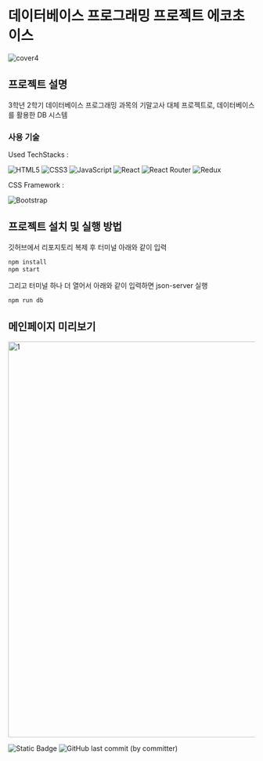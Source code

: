 # 데이터베이스 프로그래밍 프로젝트 에코초이스
![cover4](https://github.com/ShipFriend0516/dbproject/assets/98446924/f30a8e6b-be76-449f-9562-655178dc7216)

## 프로젝트 설명
3학년 2학기 데이터베이스 프로그래밍 과목의 기말고사 대체 프로젝트로, 데이터베이스를 활용한 DB 시스템


### 사용 기술
Used TechStacks :

![HTML5](https://img.shields.io/badge/html5-%23E34F26.svg?style=for-the-badge&logo=html5&logoColor=white)
![CSS3](https://img.shields.io/badge/css3-%231572B6.svg?style=for-the-badge&logo=css3&logoColor=white)
![JavaScript](https://img.shields.io/badge/javascript-%23323330.svg?style=for-the-badge&logo=javascript&logoColor=%23F7DF1E)
![React](https://img.shields.io/badge/react-%2320232a.svg?style=for-the-badge&logo=react&logoColor=%2361DAFB)
![React Router](https://img.shields.io/badge/React_Router-CA4245?style=for-the-badge&logo=react-router&logoColor=white)
![Redux](https://img.shields.io/badge/redux-%23593d88.svg?style=for-the-badge&logo=redux&logoColor=white)

CSS Framework : 

![Bootstrap](https://img.shields.io/badge/bootstrap-%238511FA.svg?style=for-the-badge&logo=bootstrap&logoColor=white)

## 프로젝트 설치 및 실행 방법

깃허브에서 리포지토리 복제 후 터미널 아래와 같이 입력 
```bash
npm install
npm start
```
그리고 터미널 하나 더 열어서 아래와 같이 입력하면 json-server 실행

```bash
npm run db
```

## 메인페이지 미리보기
<img width="807" alt="1" src="https://github.com/ShipFriend0516/dbproject/assets/98446924/47391447-7e5c-44b1-b015-3a0d361a7c35">


![Static Badge](https://img.shields.io/github/languages/top/ShipFriend0516/dbproject)
![GitHub last commit (by committer)](https://img.shields.io/github/last-commit/ShipFriend0516/dbproject)
